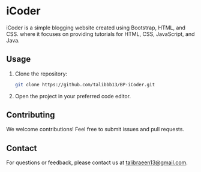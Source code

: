 # iCoder

iCoder is a simple blogging website created using Bootstrap, HTML, and CSS. where it focuses on providing tutorials for HTML, CSS, JavaScript, and Java.

## Usage

1. Clone the repository:

    ```bash
    git clone https://github.com/talibbb13/BP-iCoder.git
    ```

2. Open the project in your preferred code editor.

## Contributing

We welcome contributions! Feel free to submit issues and pull requests.

## Contact

For questions or feedback, please contact us at [talibraeen13@gmail.com](mailto:talibraeen13@gmail.com).

